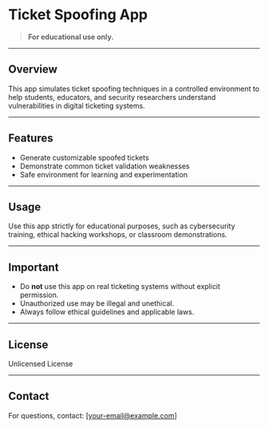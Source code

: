 # Ticket Spoofing App

> **For educational use only.**

---

## Overview

This app simulates ticket spoofing techniques in a controlled environment to help students, educators, and security researchers understand vulnerabilities in digital ticketing systems.

---

## Features

- Generate customizable spoofed tickets  
- Demonstrate common ticket validation weaknesses  
- Safe environment for learning and experimentation  

---

## Usage

Use this app strictly for educational purposes, such as cybersecurity training, ethical hacking workshops, or classroom demonstrations.

---

## Important

- Do **not** use this app on real ticketing systems without explicit permission.  
- Unauthorized use may be illegal and unethical.  
- Always follow ethical guidelines and applicable laws.  

---

## License

Unlicensed License

---

## Contact

For questions, contact: [your-email@example.com]
